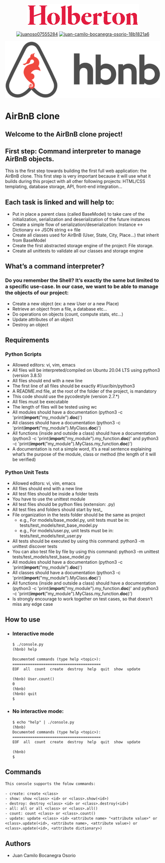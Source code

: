 <p align="center">
    <a href=#><img src="https://raw.githubusercontent.com/jbocane6/logos/main/holberton-logo.png" alt="holberton" /></a></p>
  
  <p align="center">
    <a href="https://twitter.com/juanoso07555284" target="blank"><img align="center" src="https://raw.githubusercontent.com/rahuldkjain/github-profile-readme-generator/master/src/images/icons/Social/twitter.svg" alt="juanoso07555284" height="30" width="40" /></a>
  <a href="https://linkedin.com/in/juan-camilo-bocanegra-osorio-18b1821a6" target="blank"><img align="center" src="https://raw.githubusercontent.com/rahuldkjain/github-profile-readme-generator/master/src/images/icons/Social/linked-in-alt.svg" alt="juan-camilo-bocanegra-osorio-18b1821a6" height="30" width="40" /></a>
  </p>
  
  <p align="center">
    <a href=#><img src="https://raw.githubusercontent.com/jbocane6/logos/main/Airbnb.png" alt="titulo" /></a></p>
  
  # AirBnB clone
  ## Welcome to the AirBnB clone project!

  ## First step: Command interpreter to manage AirBnB objects.

  This is the first step towards building the first full web application: the AirBnB clone. This first step is very important because it will use what it builds during this project with all other following projects: HTML/CSS templating, database storage, API, front-end integration…

  ## Each task is linked and will help to:

  - Put in place a parent class (called BaseModel) to take care of the initialization, serialization and deserialization of the future instances
  - Create a simple flow of serialization/deserialization: Instance <-> Dictionary <-> JSON string <-> file
  - Create all classes used for AirBnB (User, State, City, Place…) that inherit from BaseModel
  - Create the first abstracted storage engine of the project: File storage.
  - Create all unittests to validate all our classes and storage engine

  ## What’s a command interpreter?

  ### Do you remember the Shell? It’s exactly the same but limited to a specific use-case. In our case, we want to be able to manage the objects of our project:

  - Create a new object (ex: a new User or a new Place)
  - Retrieve an object from a file, a database etc…
  - Do operations on objects (count, compute stats, etc…)
  - Update attributes of an object
  - Destroy an object

  ## Requirements

  ### Python Scripts
  - Allowed editors: vi, vim, emacs
  - All files will be interpreted/compiled on Ubuntu 20.04 LTS using python3 (version 3.8.5)
  - All files should end with a new line
  - The first line of all files should be exactly #!/usr/bin/python3
  - A README.md file, at the root of the folder of the project, is mandatory
  - This code should use the pycodestyle (version 2.7.*)
  - All files must be executable
  - The length of files will be tested using wc
  - All modules should have a documentation (python3 -c 'print(__import__("my_module").__doc__)')
  - All classes should have a documentation (python3 -c 'print(__import__("my_module").MyClass.__doc__)')
  - All functions (inside and outside a class) should have a documentation (python3 -c 'print(__import__("my_module").my_function.__doc__)' and python3 -c 'print(__import__("my_module").MyClass.my_function.__doc__)')
  - A documentation is not a simple word, it’s a real sentence explaining what’s the purpose of the module, class or method (the length of it will be verified)

  ### Python Unit Tests
  - Allowed editors: vi, vim, emacs
  - All files should end with a new line
  - All test files should be inside a folder tests
  - You have to use the unittest module
  - All test files should be python files (extension: .py)
  - All test files and folders should start by test_
  - File organization in the tests folder should be the same as project
    - e.g., For models/base_model.py, unit tests must be in: tests/test_models/test_base_model.py
    - e.g., For models/user.py, unit tests must be in: tests/test_models/test_user.py
  - All tests should be executed by using this command: python3 -m unittest discover tests
  - You can also test file by file by using this command: python3 -m unittest tests/test_models/test_base_model.py
  - All modules should have a documentation (python3 -c 'print(__import__("my_module").__doc__)')
  - All classes should have a documentation (python3 -c 'print(__import__("my_module").MyClass.__doc__)')
  - All functions (inside and outside a class) should have a documentation (python3 -c 'print(__import__("my_module").my_function.__doc__)' and python3 -c 'print(__import__("my_module").MyClass.my_function.__doc__)')
  - Is strongly encourage to work together on test cases, so that doesn’t miss any edge case

  ## How to use

  - ### Interactive mode
    ```
    $ ./console.py
    (hbnb) help

    Documented commands (type help <topic>):
    ========================================
    EOF  all  count  create  destroy  help  quit  show  update

    (hbnb) User.count()
    0 
    (hbnb) 
    (hbnb) quit
    $
    ```
  - ### No interactive mode:

    ```
    $ echo "help" | ./console.py
    (hbnb) 
    Documented commands (type help <topic>):
    ========================================
    EOF  all  count  create  destroy  help  quit  show  update

    (hbnb) 
    $
    ```

  ## Commands

    This console supports the folow commands:

    - create: create <class>
    - show: show <class> <id> or <class>.show(<id>)
    - destroy: destroy <class> <id> or <class>.destroy(<id>)
    - all: all or all <class> or <class>.all()
    - count: count <class> or <class>.count()
    - update: update <class> <id> <attribute name> "<attribute value>" or
    <class>.update(<id>, <attribute name>, <attribute value>) or <class>.update(<id>, <attribute dictionary>)

  ## Authors

   - Juan Camilo Bocanegra Osorio